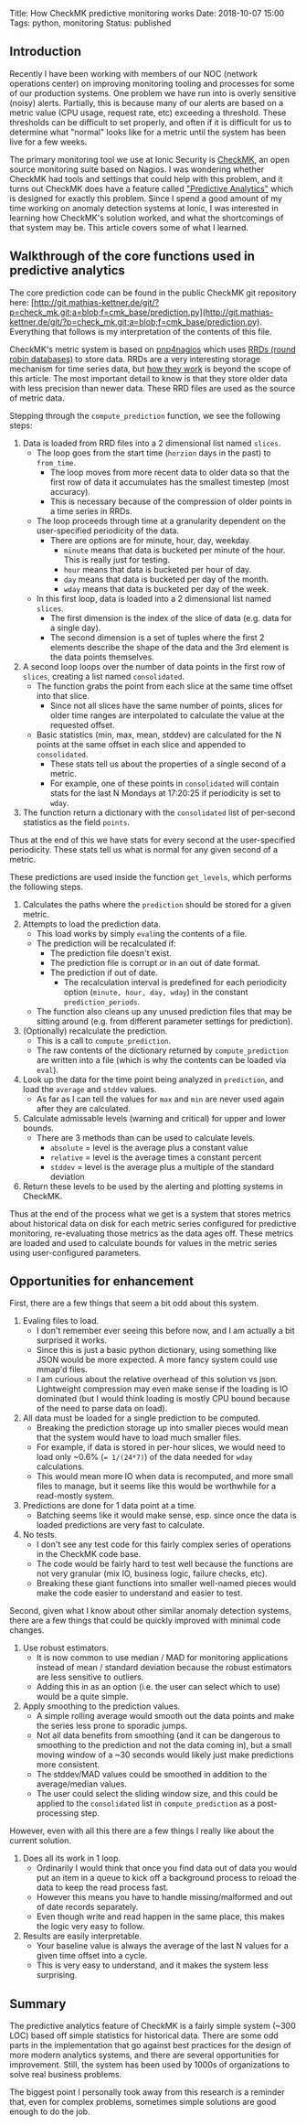Title: How CheckMK predictive monitoring works
Date: 2018-10-07 15:00
Tags: python, monitoring
Status: published

## Introduction

Recently I have been working with members of our NOC (network operations center) on improving monitoring tooling and processes for some of our production systems.  One problem we have run into is overly sensitive (noisy) alerts.  Partially, this is because many of our alerts are based on a metric value (CPU usage, request rate, etc) exceeding a threshold.  These thresholds can be difficult to set properly, and often if it is difficult for us to determine what "normal" looks like for a metric until the system has been live for a few weeks.

The primary monitoring tool we use at Ionic Security is [CheckMK](https://mathias-kettner.com/), an open source monitoring suite based on Nagios.  I was wondering whether CheckMK had tools and settings that could help with this problem, and it turns out CheckMK does have a feature called ["Predictive Analytics"](https://mathias-kettner.com/checkmk_predictive.html) which is designed for exactly this problem.  Since I spend a good amount of my time working on anomaly detection systems at Ionic, I was interested in learning how CheckMK's solution worked, and what the shortcomings of that system may be.  This article covers some of what I learned.

## Walkthrough of the core functions used in predictive analytics

The core prediction code can be found in the public CheckMK git repository here: [http://git.mathias-kettner.de/git/?p=check_mk.git;a=blob;f=cmk_base/prediction.py](http://git.mathias-kettner.de/git/?p=check_mk.git;a=blob;f=cmk_base/prediction.py).  Everything that follows is my interpretation of the contents of this file.

CheckMK's metric system is based on [pnp4nagios](http://docs.pnp4nagios.org/) which uses [RRDs (round robin databases)](https://en.wikipedia.org/wiki/RRDtool) to store data.  RRDs are a very interesting storage mechanism for time series data, but [how they work](https://jawnsy.wordpress.com/2010/01/08/round-robin-databases/) is beyond the scope of this article.  The most important detail to know is that they store older data with less precision than newer data.  These RRD files are used as the source of metric data.

Stepping through the `compute_prediction` function, we see the following steps:

1. Data is loaded from RRD files into a 2 dimensional list named `slices`.
    * The loop goes from the start time (`horzion` days in the past) to `from_time`.
        * The loop moves from more recent data to older data so that the first row of data it accumulates has the smallest timestep (most accuracy).
        * This is necessary because of the compression of older points in a time series in RRDs.
    * The loop proceeds through time at a granularity dependent on the user-specified periodicity of the data.
        * There are options are for minute, hour, day, weekday.
            * `minute` means that data is bucketed per minute of the hour. This is really just for testing.
            * `hour` means that data is bucketed per hour of day.
            * `day` means that data is bucketed per day of the month.
            * `wday` means that data is bucketed per day of the week.
    * In this first loop, data is loaded into a 2 dimensional list named `slices`.
        * The first dimension is the index of the slice of data (e.g. data for a single day).
        * The second dimension is a set of tuples where the first 2 elements describe the shape of the data and the 3rd element is the data points themselves.
2. A second loop loops over the number of data points in the first row of `slices`, creating a list named `consolidated`.
    * The function grabs the point from each slice at the same time offset into that slice.
        * Since not all slices have the same number of points, slices for older time ranges are interpolated to calculate the value at the requested offset.
    * Basic statistics (min, max, mean, stddev) are calculated for the N points at the same offset in each slice and appended to `consolidated`.
        * These stats tell us about the properties of a single second of a metric.
        * For example, one of these points in `consolidated` will contain stats for the last N Mondays at 17:20:25 if periodicity is set to `wday`.
3. The function return a dictionary with the `consolidated` list of per-second statistics as the field `points`.

Thus at the end of this we have stats for every second at the user-specified periodicity.  These stats tell us what is normal for any given second of a metric.

These predictions are used inside the function `get_levels`, which performs the following steps.

1. Calculates the paths where the `prediction` should be stored for a given metric.
2. Attempts to load the prediction data.
    * This load works by simply `eval`ing the contents of a file.
    * The prediction will be recalculated if:
        * The prediction file doesn't exist.
        * The prediction file is corrupt or in an out of date format.
        * The prediction if out of date.
            * The recalculation interval is predefined for each periodicity option (`minute, hour, day, wday`) in the constant `prediction_periods`.
    * The function also cleans up any unused prediction files that may be sitting around (e.g. from different parameter settings for prediction).
3. (Optionally) recalculate the prediction.
    * This is a call to `compute_prediction`.
    * The raw contents of the dictionary returned by `compute_prediction` are written into a file (which is why the contents can be loaded via `eval`).
4. Look up the data for the time point being analyzed in `prediction`, and load the `average` and `stddev` values.
    * As far as I can tell the values for `max` and `min` are never used again after they are calculated.
5. Calculate admissable levels (warning and critical) for upper and lower bounds.
    * There are 3 methods than can be used to calculate levels.
        * `absolute` = level is the average plus a constant value
        * `relative` = level is the average times a constant percent
        * `stddev` = level is the average plus a multiple of the standard deviation
6. Return these levels to be used by the alerting and plotting systems in CheckMK.

Thus at the end of the process what we get is a system that stores metrics about historical data on disk for each metric series configured for predictive monitoring, re-evaluating those metrics as the data ages off. These metrics are loaded and used to calculate bounds for values in the metric series using user-configured parameters.

## Opportunities for enhancement

First, there are a few things that seem a bit odd about this system.

1. Evaling files to load.
    * I don't remember ever seeing this before now, and I am actually a bit surprised it works.
    * Since this is just a basic python dictionary, using something like JSON would be more expected. A more fancy system could use mmap'd files.
    * I am curious about the relative overhead of this solution vs json. Lightweight compression may even make sense if the loading is IO dominated (but I would think loading is mostly CPU bound because of the need to parse data on load).
2. All data must be loaded for a single prediction to be computed.
    * Breaking the prediction storage up into smaller pieces would mean that the system would have to load much smaller files.
    * For example, if data is stored in per-hour slices, we would need to load only ~0.6% (`= 1/(24*7)`) of the data needed for `wday` calculations.
    * This would mean more IO when data is recomputed, and more small files to manage, but it seems like this would be worthwhile for a read-mostly system.
3. Predictions are done for 1 data point at a time.
    * Batching seems like it would make sense, esp. since once the data is loaded predictions are very fast to calculate.
4. No tests.
    * I don't see any test code for this fairly complex series of operations in the CheckMK code base.
    * The code would be fairly hard to test well because the functions are not very granular (mix IO, business logic, failure checks, etc).
    * Breaking these giant functions into smaller well-named pieces would make the code easier to understand and easier to test.

Second, given what I know about other similar anomaly detection systems, there are a few things that could be quickly improved with minimal code changes.

1. Use robust estimators.
    * It is now common to use median / MAD for monitoring applications instead of mean / standard deviation because the robust estimators are less sensitive to outliers.
    * Adding this in as an option (i.e. the user can select which to use) would be a quite simple.
2. Apply smoothing to the prediction values.
    * A simple rolling average would smooth out the data points and make the series less prone to sporadic jumps.
    * Not all data benefits from smoothing (and it can be dangerous to smoothing to the prediction and not the data coming in), but a small moving window of a ~30 seconds would likely just make predictions more consistent.
    * The stddev/MAD values could be smoothed in addition to the average/median values.
    * The user could select the sliding window size, and this could be applied to the `consolidated` list in `compute_prediction` as a post-processing step.

However, even with all this there are a few things I really like about the current solution.

1. Does all its work in 1 loop.
    * Ordinarily I would think that once you find data out of data you would put an item in a queue to kick off a background process to reload the data to keep the read process fast.
    * However this means you have to handle missing/malformed and out of date records separately.
    * Even though write and read happen in the same place, this makes the logic very easy to follow.
2. Results are easily interpretable.
    * Your baseline value is always the average of the last N values for a given time offset into a cycle.
    * This is very easy to understand, and it makes the system less surprising.

## Summary

The predictive analytics feature of CheckMK is a fairly simple system (~300 LOC) based off simple statistics for historical data.  There are some odd parts in the implementation that go against best practices for the design of more modern analytics systems, and there are several opportunities for improvement.  Still, the system has been used by 1000s of organizations to solve real business problems.

The biggest point I personally took away from this research is a reminder that, even for complex problems, sometimes simple solutions are good enough to do the job.
